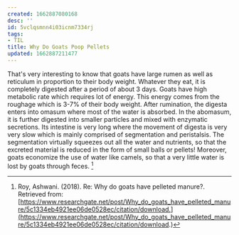 ```yaml
---
created: 1662887080168
desc: ''
id: 5vclqsmnn4i03icnm7334rj
tags:
- TIL
title: Why Do Goats Poop Pellets
updated: 1662887211477
---
```

   
That's very interesting to know that goats have large rumen as well as reticulum in proportion to their body weight. Whatever they eat, it is completely digested after a period of about 3 days. Goats have high metabolic rate which requires lot of energy. This energy comes from the roughage which is 3-7% of their body weight. After rumination, the digesta enters into omasum where most of the water is absorbed. In the abomasum, it is further digested into smaller particles and mixed with enzymatic secretions. Its intestine is very long where the movement of digesta is very very slow which is mainly comprised of segmentation and peristalsis. The segmentation virtually squeezes out all the water and nutrients, so that the excreted material is reduced in the form of small balls or pellets! Moreover, goats economize the use of water like camels, so that a very little water is lost by goats through feces. [^1]   
   
[^1]: Roy, Ashwani. (2018). Re: Why do goats have pelleted manure?. Retrieved from: [https://www.researchgate.net/post/Why_do_goats_have_pelleted_manure/5c1334eb4921ee06de0528ec/citation/download.](https://www.researchgate.net/post/Why_do_goats_have_pelleted_manure/5c1334eb4921ee06de0528ec/citation/download.)